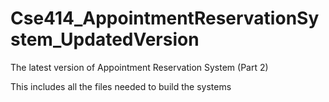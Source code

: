 # Cse414_AppointmentReservationSystem_UpdatedVersion

The latest version of Appointment Reservation System
(Part 2)

This includes all the files needed to build the systems
